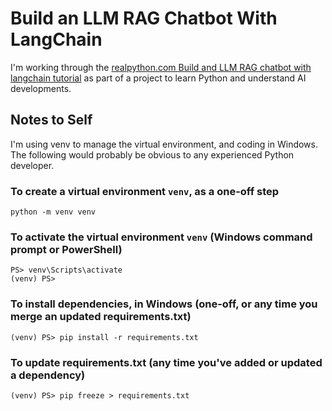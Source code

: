 # Build an LLM RAG Chatbot With LangChain
I'm working through the [realpython.com Build and LLM RAG chatbot with langchain tutorial](https://realpython.com/build-llm-rag-chatbot-with-langchain/) as part of a project to learn Python and understand AI developments.

## Notes to Self
I'm using venv to manage the virtual environment, and coding in Windows. The following would probably be obvious to any experienced Python developer.

### To create a virtual environment ```venv```, as a one-off step
```python -m venv venv```

### To activate the virtual environment ```venv``` (Windows command prompt or PowerShell)
```
PS> venv\Scripts\activate
(venv) PS>
```

### To install dependencies, in Windows (one-off, or any time you merge an updated requirements.txt)
```(venv) PS> pip install -r requirements.txt```

### To update requirements.txt (any time you've added or updated a dependency)
```(venv) PS> pip freeze > requirements.txt```
